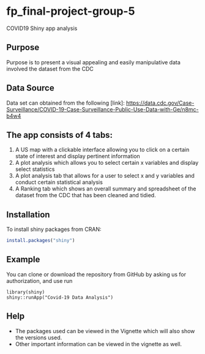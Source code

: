 # fp_final-project-group-5

COVID19 Shiny app analysis

## Purpose 
Purpose is to present a visual appealing and easily manipulative data involved the dataset from the CDC

## Data Source 
Data set can obtained from the following [link]: https://data.cdc.gov/Case-Surveillance/COVID-19-Case-Surveillance-Public-Use-Data-with-Ge/n8mc-b4w4

## The app consists of 4 tabs:
1. A US map with a clickable interface allowing you to click on a certain state of interest and display pertinent information
2. A plot analysis which allows you to select certain x variables and display select statistics
3. A plot analysis tab that allows for a user to select x and y variables and conduct certain statistical analysis
4. A Ranking tab which shows an overall summary and spreadsheet of the dataset from the CDC that has been cleaned and tidied. 

## Installation

To install shiny packages from CRAN:

``` r
install.packages("shiny")
```
## Example

You can clone or download the repository from GitHub by asking us for authorization, and use run

```{r example}
library(shiny)
shiny::runApp("Covid-19 Data Analysis")
```

## Help
- The packages used can be viewed in the Vignette which will also show the versions used.
- Other important information can be viewed in the vignette as well. 


